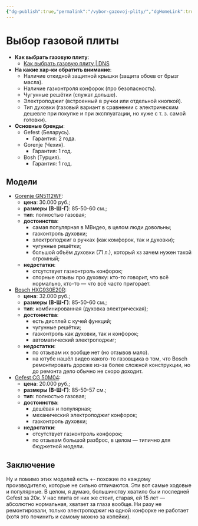 ```yaml
---
{"dg-publish":true,"permalink":"/vybor-gazovoj-plity/","dgHomeLink":true,"dgPassFrontmatter":false}
---
```



# Выбор газовой плиты

- **Как выбрать газовую плиту**:
	- [Как выбрать газовую плиту | DNS](https://www.dns-shop.ru/guide/e239e048-3915-11e7-8fba-002590e7fd70/)
- **На какие хар-ки обратить внимание**:
	- Наличие откидной защитной крышки (защита обоев от брызг масла).
	- Наличие газконтроля конфорок (про безопасность).
	- Чугунные решётки (служат дольше).
	- Электроподжиг (встроенный в ручки или отдельной кнопкой).
	- Тип духовки (газовый вариант в сравнении с электрическим дешевле при покупке и при эксплуатации, но хуже с т. з. самой готовки).
- **Основные бренды**:
	- Gefest (Беларусь).
		- Гарантия: 2 года.
	- Gorenje (Чехия).
		- Гарантия: 1 год.
	- Bosh (Турция).
		- Гарантия: 1 год.

## Модели

- [Gorenje GN5112WF](https://www.mvideo.ru/products/gazovaya-plita-50-55-sm-gorenje-gn5112wf-20039573):
	- **цена**: 30.000 руб.;
	- **размеры (В-Ш-Г)**: 85-50-60 см.;
	- **тип**: полностью газовая;
	- **достоинства**:
		- самая популярная в МВидео, в целом люди довольны;
		- газконтроль духовки;
		- электроподжиг в ручках (как комфорок, так и духовки);
		- чугунные решётки;
		- большой объём духовки (71 л.), который хз зачем нужен такой огромный;
	- **недостатки**:
		- отсутствует газконтроль конфорок;
		- спорные отзывы про духовку: кто-то говорит, что всё нормально, кто-то — что всё часто пригорает.
- [Bosch HXG930E20R](https://www.mvideo.ru/products/kombinirovannaya-plita-50-55-sm-bosch-hxg930e20r-20073974):
	- **цена**: 32.000 руб.;
	- **размеры (В-Ш-Г)**: 85-50-60 см.;
	- **тип**: комбинированная (духовка электрическая);
	- **достоинства**:
		- есть дисплей с кучей функций;
		- чугунные решётки;
		- газконтроль как духовки, так и конфорок;
		- автоматический электроподжиг;
	- **недостатки**:
		- по отзывам их вообще нет (но отзывов мало).
		- на ютубе нашёл видео какого-то газовщика о том, что Bosch ремонтировать дороже из-за более сложной конструкции, но до ремонта дело обычно не скоро доходит.
- [Gefest CG 50M04](https://www.mvideo.ru/products/gazovaya-plita-50-55-sm-gefest-cg-50m04-20029460):
	- **цена**: 20.000 руб.;
	- **размеры (В-Ш-Г)**: 85-50-57 см.;
	- **тип**: полностью газовая;
	- **достоинства**:
		- дешёвая и популярная;
		- механический электроподжиг конфорок;
		- газконтроль духовки;
	- **недостатки**:
		- отсутствует газконтроль конфорок;
		- по отзывам большой разброс, в целом — типично для бюджетной модели.

## Заключение

Ну и помимо этих моделей есть +- похожие по каждому производителю, которые не сильно отличаются. Эти вот самые ходовые и популярные. В целом, я думаю, большинству хватило бы и последней Gefest за 20к. У нас плита от них же стоит, старая, ей 15 лет — абсолютно нормальная, хватает за глаза вообще. Ни разу не ремонтировали, только электроподжиг на одной конфорке не работает (хотя это починить и самому можно за копейки).

